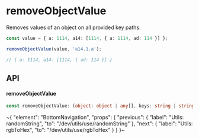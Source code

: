 
# removeObjectValue

Removes values of an object on all provided key paths.

```ts
const value = { a: 1114, a14: [1114, { a: 1114, ad: 114 }] };

removeObjectValue(value, 'a14.1.a');

// { a: 1114, a14: [1114, { ad: 114 }] }
```

## API

#### removeObjectValue

```ts
const removeObjectValue: (object: object | any[], keys: string | string[]) => any;
```


~{
  "element": "BottomNavigation",
  "props": {
    "previous": {
      "label": "Utils: randomString",
      "to": "/dev/utils/use/randomString"
    },
    "next": {
      "label": "Utils: rgbToHex",
      "to": "/dev/utils/use/rgbToHex"
    }
  }
}~
